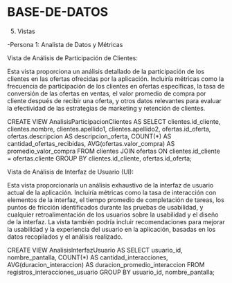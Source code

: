 # BASE-DE-DATOS

5. Vistas

-Persona 1: Analista de Datos y Métricas

Vista de Análisis de Participación de Clientes:

Esta vista proporciona un análisis detallado de la participación de los clientes en las ofertas ofrecidas por la aplicación. Incluiría métricas como la frecuencia de participación de los clientes en ofertas específicas, la tasa de conversión de las ofertas en ventas, el valor promedio de compra por cliente después de recibir una oferta, y otros datos relevantes para evaluar la efectividad de las estrategias de marketing y retención de clientes.

CREATE VIEW AnalisisParticipacionClientes AS
SELECT
    clientes.id_cliente,
    clientes.nombre,
    clientes.apellido1,
    clientes.apellido2,
    ofertas.id_oferta,
    ofertas.descripcion AS descripcion_oferta,
    COUNT(*) AS cantidad_ofertas_recibidas,
    AVG(ofertas.valor_compra) AS promedio_valor_compra
FROM
    clientes
JOIN
    ofertas ON clientes.id_cliente = ofertas.cliente
GROUP BY
    clientes.id_cliente, ofertas.id_oferta;


Vista de Análisis de Interfaz de Usuario (UI):

Esta vista proporcionaría un análisis exhaustivo de la interfaz de usuario actual de la aplicación. Incluiría métricas como la tasa de interacción con elementos de la interfaz, el tiempo promedio de completación de tareas, los puntos de fricción identificados durante las pruebas de usabilidad, y cualquier retroalimentación de los usuarios sobre la usabilidad y el diseño de la interfaz. La vista también podría incluir recomendaciones para mejorar la usabilidad y la experiencia del usuario en la aplicación, basadas en los datos recopilados y el análisis realizado.

CREATE VIEW AnalisisInterfazUsuario AS
SELECT
    usuario_id,
    nombre_pantalla,
    COUNT(*) AS cantidad_interacciones,
    AVG(duracion_interaccion) AS duracion_promedio_interaccion
FROM
    registros_interacciones_usuario
GROUP BY
    usuario_id, nombre_pantalla;
